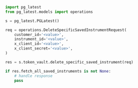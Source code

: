 <!-- Start SDK Example Usage [usage] -->
```python
import pg_latest
from pg_latest.models import operations

s = pg_latest.PGLatest()

req = operations.DeleteSpecificSavedInstrumentRequest(
    customer_id='<value>',
    instrument_id='<value>',
    x_client_id='<value>',
    x_client_secret='<value>',
)

res = s.token_vault.delete_specific_saved_instrument(req)

if res.fetch_all_saved_instruments is not None:
    # handle response
    pass

```
<!-- End SDK Example Usage [usage] -->